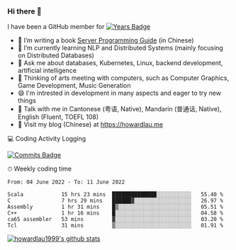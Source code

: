 ### Hi there 👋
I have been a GitHub member for [![Years Badge](https://badges.pufler.dev/years/howardlau1999)](https://badges.pufler.dev)

- 🔭 I’m writing a book [Server Programming Guide](https://github.com/howardlau1999/server-programming-guide) (in Chinese) 
- 🌱 I’m currently learning NLP and Distributed Systems (mainly focusing on Distributed Databases)
- 💬 Ask me about databases, Kubernetes, Linux, backend development, artificial intelligence
- 🤔 Thinking of arts meeting with computers, such as Computer Graphics, Game Development, Music Generation
- 😄 I'm intrested in development in many aspects and eager to try new things
- 💬 Talk with me in Cantonese (粤语, Native), Mandarin (普通话, Native), English (Fluent, TOEFL 108)
- 📕 Visit my blog (Chinese) at https://howardlau.me

<!--
**howardlau1999/howardlau1999** is a ✨ _special_ ✨ repository because its `README.md` (this file) appears on your GitHub profile.

Here are some ideas to get you started:
- 👯 I’m looking to collaborate on ...
- 🤔 I’m looking for help with ...
- 📫 How to reach me: ...
- 😄 Pronouns: ...
- ⚡ Fun fact: ...
-->

💻 Coding Activity Logging

[![Commits Badge](https://badges.pufler.dev/commits/weekly/howardlau1999)](https://badges.pufler.dev)

⏱ Weekly coding time
<!-- Generated By https://github.com/athul/waka-readme -->
<!--START_SECTION:waka-->

```text
From: 04 June 2022 - To: 11 June 2022

Scala            15 hrs 23 mins  ██████████████░░░░░░░░░░░   55.40 %
C                7 hrs 29 mins   ██████▓░░░░░░░░░░░░░░░░░░   26.97 %
Assembly         1 hr 31 mins    █▒░░░░░░░░░░░░░░░░░░░░░░░   05.51 %
C++              1 hr 16 mins    █░░░░░░░░░░░░░░░░░░░░░░░░   04.58 %
ca65 assembler   53 mins         ▓░░░░░░░░░░░░░░░░░░░░░░░░   03.20 %
Tcl              31 mins         ▒░░░░░░░░░░░░░░░░░░░░░░░░   01.91 %
```

<!--END_SECTION:waka-->

[![howardlau1999's github stats](https://github-readme-stats.vercel.app/api?username=howardlau1999)](https://github.com/anuraghazra/github-readme-stats)

<!--[![Top Langs](https://github-readme-stats.vercel.app/api/top-langs/?username=howardlau1999&layout=compact)](https://github.com/anuraghazra/github-readme-stats)-->

<!--1-->
